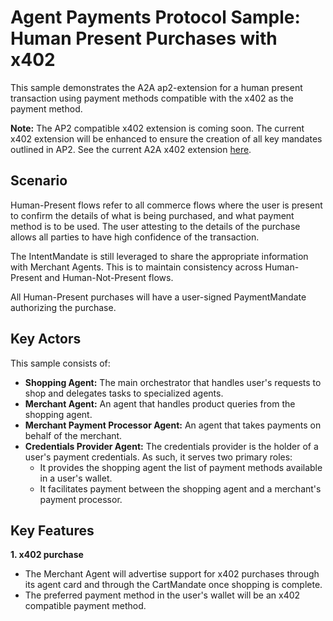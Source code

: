 # Agent Payments Protocol Sample: Human Present Purchases with x402

This sample demonstrates the A2A ap2-extension for a human present transaction
using payment methods compatible with the x402 as the payment method.

**Note:** The AP2 compatible x402 extension is coming soon. The current x402
extension will be enhanced to ensure the creation of all key mandates outlined
in AP2. See the current A2A x402 extension
[here](https://github.com/google-agentic-commerce/a2a-x402/).

## Scenario

Human-Present flows refer to all commerce flows where the user is present to
confirm the details of what is being purchased, and what payment method is to be
used. The user attesting to the details of the purchase allows all parties to
have high confidence of the transaction.

The IntentMandate is still leveraged to share the appropriate information with
Merchant Agents. This is to maintain consistency across Human-Present and
Human-Not-Present flows.

All Human-Present purchases will have a user-signed PaymentMandate authorizing
the purchase.

## Key Actors

This sample consists of:

- **Shopping Agent:** The main orchestrator that handles user's requests to
    shop and delegates tasks to specialized agents.
- **Merchant Agent:** An agent that handles product queries from the shopping
    agent.
- **Merchant Payment Processor Agent:** An agent that takes payments on behalf
    of the merchant.
- **Credentials Provider Agent:** The credentials provider is the holder of a
    user's payment credentials. As such, it serves two primary roles:
    - It provides the shopping agent the list of payment methods available in
        a user's wallet.
    - It facilitates payment between the shopping agent and a merchant's
        payment processor.

## Key Features

**1. x402 purchase**

- The Merchant Agent will advertise support for x402 purchases through its
    agent card and through the CartMandate once shopping is complete.
- The preferred payment method in the user's wallet will be an x402 compatible
    payment method.
